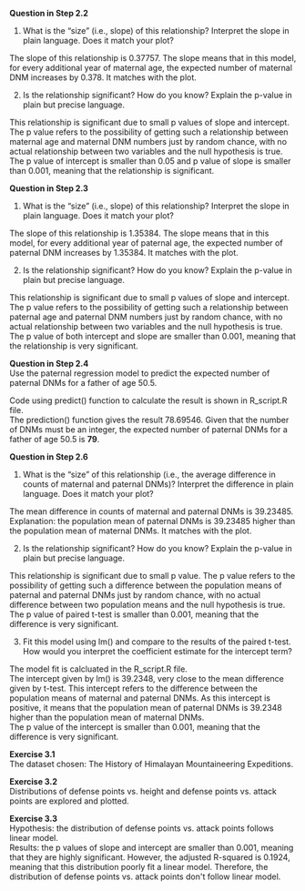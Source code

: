 **Question in Step 2.2**   
1. What is the “size” (i.e., slope) of this relationship? Interpret the slope in plain language. Does it match your plot?    
    
The slope of this relationship is 0.37757. The slope means that in this model, for every additional year of maternal age, the expected number of maternal DNM increases by 0.378. It matches with the plot.   
    
   
2. Is the relationship significant? How do you know? Explain the p-value in plain but precise language.     
    
This relationship is significant due to small p values of slope and intercept. The p value refers to the possibility of getting such a relationship between maternal age and maternal DNM numbers just by random chance, with no actual relationship between two variables and the null hypothesis is true. The p value of intercept is smaller than 0.05 and p value of slope is smaller than 0.001, meaning that the relationship is significant.   
   


**Question in Step 2.3**     
1. What is the “size” (i.e., slope) of this relationship? Interpret the slope in plain language. Does it match your plot?    
    
The slope of this relationship is 1.35384. The slope means that in this model, for every additional year of paternal age, the expected number of paternal DNM increases by 1.35384. It matches with the plot.   
    
   
2. Is the relationship significant? How do you know? Explain the p-value in plain but precise language.     
    
This relationship is significant due to small p values of slope and intercept. The p value refers to the possibility of getting such a relationship between paternal age and paternal DNM numbers just by random chance, with no actual relationship between two variables and the null hypothesis is true. The p value of both intercept and slope are smaller than 0.001, meaning that the relationship is very significant.    
      
     
     
**Question in Step 2.4**   
Use the paternal regression model to predict the expected number of paternal DNMs for a father of age 50.5.   
    
Code using predict() function to calculate the result is shown in R_script.R file.   
The prediction() function gives the result 78.69546. Given that the number of DNMs must be an integer, the expected number of paternal DNMs for a father of age 50.5 is **79**.   
   
   
   
**Question in Step 2.6**    
1. What is the “size” of this relationship (i.e., the average difference in counts of maternal and paternal DNMs)? Interpret the difference in plain language. Does it match your plot?    
   
The mean difference in counts of maternal and paternal DNMs is 39.23485. Explanation: the population mean of paternal DNMs is 39.23485 higher than the population mean of maternal DNMs. It matches with the plot.   
   

2. Is the relationship significant? How do you know? Explain the p-value in plain but precise language.   
   
This relationship is significant due to small p value. The p value refers to the possibility of getting such a difference between the population means of paternal and paternal DNMs just by random chance, with no actual difference between two population means and the null hypothesis is true. The p value of paired t-test is smaller than 0.001, meaning that the difference is very significant.    
   

3. Fit this model using lm() and compare to the results of the paired t-test. How would you interpret the coefficient estimate for the intercept term?   
   
The model fit is calcluated in the R_script.R file.   
The intercept given by lm() is 39.2348, very close to the mean difference given by t-test. This intercept refers to the difference between the population means of maternal and paternal DNMs. As this intercept is positive, it means that the population mean of paternal DNMs is 39.2348 higher than the population mean of maternal DNMs.   
The p value of the intercept is smaller than 0.001, meaning that the difference is very significant.  
     


**Exercise 3.1**   
The dataset chosen: The History of Himalayan Mountaineering Expeditions.  
   
   
**Exercise 3.2**   
Distributions of defense points vs. height and defense points vs. attack points are explored and plotted.   
   
   
**Exercise 3.3**   
Hypothesis: the distribution of defense points vs. attack points follows linear model.   
Results: the p values of slope and intercept are smaller than 0.001, meaning that they are highly significant. However, the adjusted R-squared is 0.1924, meaning that this distribution poorly fit a linear model. Therefore, the distribution of defense points vs. attack points don't follow linear model. 